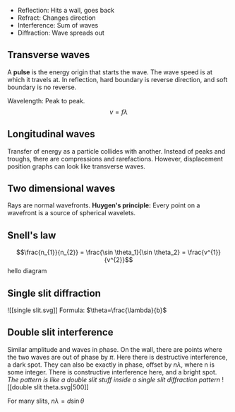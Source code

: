 - Reflection: Hits a wall, goes back
- Refract: Changes direction
- Interference: Sum of waves
- Diffraction: Wave spreads out
## Transverse waves
A **pulse** is the energy origin that starts the wave. The wave speed is at which it travels at.
In reflection, hard boundary is reverse direction, and soft boundary is no reverse.

Wavelength: Peak to peak.
$$v=f\lambda$$
## Longitudinal waves
Transfer of energy as a particle collides with another. Instead of peaks and troughs, there are compressions and rarefactions. However, displacement position graphs can look like transverse waves.

## Two dimensional waves
Rays are normal wavefronts.
**Huygen's principle:** Every point on a wavefront is a source of spherical wavelets.

## Snell's law
$$\frac{n_{1}}{n_{2}} = \frac{\sin \theta_1}{\sin \theta_2} = \frac{v^{1}}{v^{2}}$$
hello diagram
## Single slit diffraction
![[single slit.svg]]
Formula: $\theta=\frac{\lambda}{b}$
## Double slit interference
Similar amplitude and waves in phase. On the wall, there are points where the two waves are out of phase by $\pi$. Here there is destructive interference, a dark spot. They can also be exactly in phase, offset by $n\lambda$, where n is some integer. There is constructive interference here, and a bright spot.
*The pattern is like a double slit stuff inside a single slit diffraction pattern*
![[double slit theta.svg|500]]

For many slits, $n\lambda=d\sin \theta$